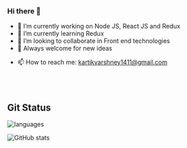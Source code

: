 ### Hi there 👋

<!--
**Kartik1411/Kartik1411** is a ✨ _special_ ✨ repository because its `README.md` (this file) appears on your GitHub profile.

Here are some ideas to get you started:
-->

- 🔭 I’m currently working on Node JS, React JS and Redux 
- 🌱 I’m currently learning Redux
- 👯 I’m looking to collaborate in Front end technologies
- 🤔 Always welcome for new ideas
<!-- - 💬 Ask me about -->
- 📫 How to reach me: kartikvarshney1411@gmail.com
<!-- - 😄 Pronouns: ... -->
<!-- - ⚡ Fun fact: ... -->



<br/><br/>
<!--![Top Langs](https://github-readme-stats.vercel.app/api/top-langs/?username=Kartik1411&theme=tokyonight)<br/>-->
## Git Status

![languages](https://github-readme-stats.vercel.app/api/top-langs/?username=Kartik1411&layout=compact&hide=html,issues&theme=tokyonight)
<!--![Streak](https://github-readme-streak-stats.herokuapp.com/?user=0124hitesh&show_icons=true&theme=tokyonight)<br/>-->
![GitHub stats](https://github-readme-stats.vercel.app/api?username=Kartik1411&show_icons=true&theme=tokyonight)<br/>
